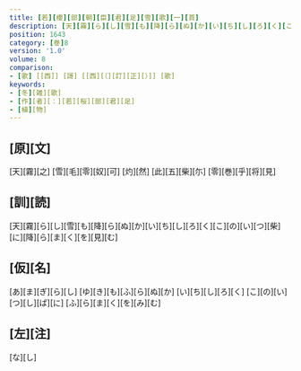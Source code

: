 ```yaml
---
title: [若][櫻][部][朝][臣][君][足][雪][歌][一][首]
description: [天][霧][ら][し][雪][も][降][ら][ぬ][か][い][ち][し][ろ][く][こ][の][い][つ][柴][に][降][ら][ま][く][を][見][む]
position: 1643
category: [巻]8
version: '1.0'
volume: 8
comparison:
- [歌] [[西]] [謌] [[西][（][訂][正][）]] [歌]
keywords:
- [冬][雑][歌]
- [作][者][：][若][桜][部][君][足]
- [植][物]
---
```


## [原][文]

[天][霧][之] [雪][毛][零][奴][可] [灼][然] [此][五][柴][尓] [零][巻][乎][将][見]

## [訓][読]

[天][霧][ら][し][雪][も][降][ら][ぬ][か][い][ち][し][ろ][く][こ][の][い][つ][柴][に][降][ら][ま][く][を][見][む]

## [仮][名]

[あ][ま][ぎ][ら][し] [ゆ][き][も][ふ][ら][ぬ][か] [い][ち][し][ろ][く] [こ][の][い][つ][し][ば][に] [ふ][ら][ま][く][を][み][む]

## [左][注]

[な][し]
